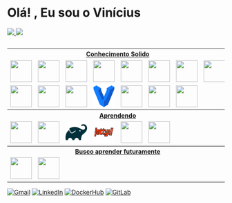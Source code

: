 # Olá! , Eu sou o Vinícius

<table>
  <a href="https://github.com/Viniciusggabriel">
  <img height="180em" src="https://github-readme-stats.vercel.app/api?username=Vinicius-Gabriel-P-Leitao&theme=transparent&bg_color=000&border_color=30A3DC&show_icons=true&icon_color=30A3DC&title_color=E94D5F&text_color=FFF"/>
  <img height="180em" src="https://github-readme-stats-git-masterrstaa-rickstaa.vercel.app/api/top-langs/?username=Vinicius-Gabriel-P-Leitao&layout=compact&bg_color=000&border_color=30A3DC&title_color=E94D5F&text_color=FFF"/>
</table>

 <table>
  <tr>
     <th colspan="12" style="text-align: center;">Conhecimento Solido</th>
  </tr>
  <tr>
    <!-- HTML -->
    <td style="text-align: center;"><img src="./icon/language/html5.svg" style="width: 50px; height: 50px;"/></td>
    <!-- CSS -->
    <td style="text-align: center;"><img src="./icon/language/ccs3.svg" style="width: 50px; height: 50px;"/></td>
    <!-- JavaScript -->
    <td style="text-align: center;"><img src="./icon/language/java-script.svg" style="width: 50px; height: 50px;"/></td>
    <td style="text-align: center;"><img src="./icon/language/typescript.svg" style="width: 50px; height: 50px;"/></td>
    <td style="text-align: center;"><img src="./icon/language/libs/react.svg" style="width: 50px; height: 50px;"/></td>
    <td style="text-align: center;"><img src="./icon/util/vite.svg" style="width: 50px; height: 50px;"/></td>
    <td style="text-align: center;"><img src="./icon/language/sass.svg" style="width: 50px; height: 50px;"/></td>
    <td style="text-align: center;"><img src="./icon/language/framework/tailwind.svg" style="width: 50px; height: 50px;"/></td>
  </tr>
  <tr>
    <td style="text-align: center;"><img src="./icon/language/framework/bootstrap.svg" style="width: 50px; height: 50px;"/></td>
    <!-- Other -->
    <td style="text-align: center;"><img src="./icon/language/sql.svg" style="width: 50px; height: 50px;"/></td>
    <td style="text-align: center;"><img src="./icon/infra/docker.svg" style="width: 50px; height: 50px;"/></td>
    <td style="text-align: center;"><img src="./icon/infra/vagrant.svg" style="width: 50px; height: 50px;"/></td>
    <td style="text-align: center;"><img src="./icon/util/git.svg" style="width: 50px; height: 50px;"/></td>
    <td style="text-align: center;"><img src="./icon/util/github.svg" style="width: 50px; height: 50px;"/></td>
    <td style="text-align: center;"><img src="./icon/util/postman.svg" style="width: 50px; height: 50px;"/></td>
  </tr>

  <tr>
     <th colspan="12" style="text-align: center;">Aprendendo</th>
  </tr>
  <tr>
    <!-- Java -->
    <td style="text-align: center;"><img src="./icon/language/java.svg" style="width: 50px; height: 50px;"/></td>
    <td style="text-align: center;"><img src="./icon/language/framework/spring-boot.svg" style="width: 50px; height: 50px;"/></td>
    <td style="text-align: center;"><img src="./icon/util/gradle.svg" style="width: 50px; height: 50px;"/></td>
    <td style="text-align: center;"><img src="./icon/util/jetty.svg" style="width: 50px; height: 50px;"/></td>
    <td style="text-align: center;"><img src="./icon/util/maven.svg" style="width: 50px; height: 50px;"/></td>
    <!-- Linux -->
    <td style="text-align: center;"><img src="./icon/operational-system/linux.svg" style="width: 50px; height: 50px;"/></td>
  </tr>
  
  <tr>
     <th colspan="12" style="text-align: center;">Busco aprender futuramente</th>
  </tr>
  <tr> 
    <!-- Rust -->
    <td style="text-align: center;"><img src="./icon/language/rust.svg" style="width: 50px; height: 50px;"/></td>
    <!-- Raspberry -->
    <td style="text-align: center;"><img src="./icon/infra/raspberry.svg" style="width: 50px; height: 50px;"/></td>
  </tr>
</table>

[![Gmail](https://img.shields.io/badge/-Gmail-%23333?style=for-the-badge&logo=gmail&logoColor=white)](mailto:viniciusggabrielpl@gmail.com)
[![LinkedIn](https://img.shields.io/badge/-LinkedIn-%230077B5?style=for-the-badge&logo=linkedin&logoColor=white)](https://www.linkedin.com/in/vin%C3%ADcius-gabriel-pereira-leit%C3%A3o/)
[![DockerHub](https://img.shields.io/badge/-DockerHUB-%232496ED?style=for-the-badge&logo=docker&logoColor=white)](https://hub.docker.com/u/viniciusgggabriel)
[![GitLab](https://img.shields.io/badge/-GitLab-%23FCA121?style=for-the-badge&logo=gitlab&logoColor=white)](https://gitlab.com/ViniciusGGabriel)
